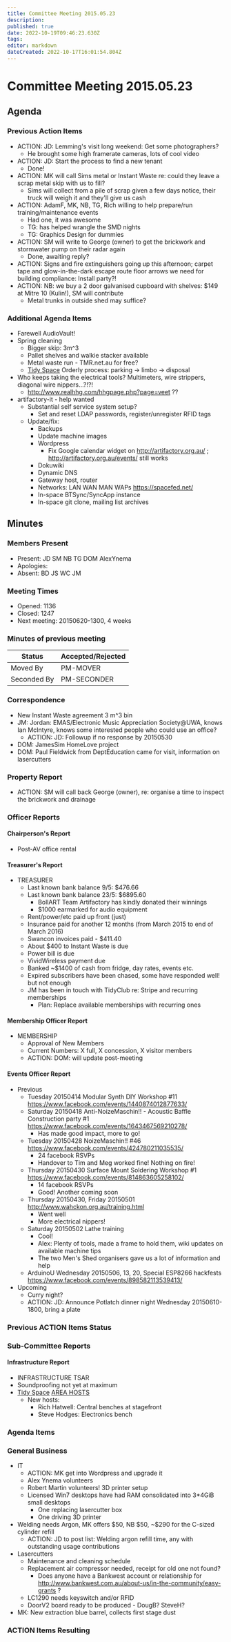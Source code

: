 ```yaml
---
title: Committee Meeting 2015.05.23
description: 
published: true
date: 2022-10-19T09:46:23.630Z
tags: 
editor: markdown
dateCreated: 2022-10-17T16:01:54.804Z
---
```


# Committee Meeting 2015.05.23

## Agenda

### Previous Action Items

-   ACTION: JD: Lemming's visit long weekend: Get some photographers?
    -   He brought some high framerate cameras, lots of cool video
-   ACTION: JD: Start the process to find a new tenant
    -   Done!
-   ACTION: MK will call Sims metal or Instant Waste re: could they leave a scrap metal skip with us to fill?
    -   Sims will collect from a pile of scrap given a few days notice, their truck will weigh it and they'll give us cash
-   ACTION: AdamF, MK, NB, TG, Rich willing to help prepare/run training/maintenance events
    -   Had one, it was awesome
    -   TG: has helped wrangle the SMD nights
    -   TG: Graphics Design for dummies
-   ACTION: SM will write to George (owner) to get the brickwork and stormwater pump on their radar again
    -   Done, awaiting reply?
-   ACTION: Signs and fire extinguishers going up this afternoon; carpet tape and glow-in-the-dark escape route floor arrows we need for building compliance: Install party?!
-   ACTION: NB: we buy a 2 door galvanised cupboard with shelves: \$149 at Mitre 10 (Kulin!), SM will contribute
    -   Metal trunks in outside shed may suffice?

### Additional Agenda Items

-   Farewell AudioVault!
-   Spring cleaning
    -   Bigger skip: 3m\^3
    -   Pallet shelves and walkie stacker available
    -   Metal waste run - TMR.net.au for free?
    -   [Tidy Space](/tidyspace/) Orderly process: parking -\> limbo -\> disposal
-   Who keeps taking the electrical tools? Multimeters, wire strippers, diagonal wire nippers...?!?!
    -   <http://www.realhhg.com/hhgpage.php?page=veet> ??
-   artifactory-it - help wanted
    -   Substantial self service system setup?
        -   Set and reset LDAP passwords, register/unregister RFID tags
    -   Update/fix:
        -   Backups
        -   Update machine images
        -   Wordpress
            -   Fix Google calendar widget on <http://artifactory.org.au/> ; <http://artifactory.org.au/events/> still works
        -   Dokuwiki
        -   Dynamic DNS
        -   Gateway host, router
        -   Networks: LAN WAN MAN WAPs <https://spacefed.net/>
        -   In-space BTSync/SyncApp instance
        -   In-space git clone, mailing list archives

## Minutes

### Members Present

-   Present: JD SM NB TG DOM AlexYnema
-   Apologies:
-   Absent: BD JS WC JM

### Meeting Times

-   Opened: 1136
-   Closed: 1247
-   Next meeting: 20150620-1300, 4 weeks

### Minutes of previous meeting

| Status      | Accepted/Rejected |
|-------------|-------------------|
| Moved By    | PM-MOVER          |
| Seconded By | PM-SECONDER       |

### Correspondence

-   New Instant Waste agreement 3 m\^3 bin
-   JM: Jordan: EMAS/Electronic Music Appreciation Society@UWA, knows Ian McIntyre, knows some interested people who could use an office?
    -   ACTION: JD: Followup if no response by 20150530
-   DOM: JamesSim HomeLove project
-   DOM: Paul Fieldwick from DeptEducation came for visit, information on lasercutters

### Property Report

-   ACTION: SM will call back George (owner), re: organise a time to inspect the brickwork and drainage

### Officer Reports

#### Chairperson's Report

-   Post-AV office rental

#### Treasurer's Report

-   TREASURER
    -   Last known bank balance 9/5: \$476.66
    -   Last known bank balance 23/5: \$6895.60
        -   BollART Team Artifactory has kindly donated their winnings
        -   \$1000 earmarked for audio equipment
    -   Rent/power/etc paid up front (just)
    -   Insurance paid for another 12 months (from March 2015 to end of March 2016)
    -   Swancon invoices paid - \$411.40
    -   About \$400 to Instant Waste is due
    -   Power bill is due
    -   VividWireless payment due
    -   Banked \~\$1400 of cash from fridge, day rates, events etc.
    -   Expired subscribers have been chased, some have responded well! but not enough
    -   JM has been in touch with TidyClub re: Stripe and recurring memberships
        -   Plan: Replace available memberships with recurring ones

#### Membership Officer Report

-   MEMBERSHIP
    -   Approval of New Members
    -   Current Numbers: X full, X concession, X visitor members
    -   ACTION: DOM: will update post-meeting

#### Events Officer Report

-   Previous
    -   Tuesday 20150414 Modular Synth DIY Workshop \#11 <https://www.facebook.com/events/1440874012877633/>
    -   Saturday 20150418 Anti-NoizeMaschin!! - Acoustic Baffle Construction party \#1 <https://www.facebook.com/events/1643467569210278/>
        -   Has made good impact, more to go!
    -   Tuesday 20150428 NoizeMaschin!! \#46 <https://www.facebook.com/events/424780211035535/>
        -   24 facebook RSVPs
        -   Handover to Tim and Meg worked fine! Nothing on fire!
    -   Thursday 20150430 Surface Mount Soldering Workshop \#1 <https://www.facebook.com/events/814863605258102/>
        -   14 facebook RSVPs
        -   Good! Another coming soon
    -   Thursday 20150430, Friday 20150501 <http://www.wahckon.org.au/training.html>
        -   Went well
        -   More electrical nippers!
    -   Saturday 20150502 Lathe training
        -   Cool!
        -   Alex: Plenty of tools, made a frame to hold them, wiki updates on available machine tips
        -   The two Men's Shed organisers gave us a lot of information and help
    -   ArduinoU Wednesday 20150506, 13, 20, Special ESP8266 hackfests <https://www.facebook.com/events/898582113539413/>
-   Upcoming
    -   Curry night?
    -   ACTION: JD: Announce Potlatch dinner night Wednesday 20150610-1800, bring a plate

### Previous ACTION Items Status

### Sub-Committee Reports

#### Infrastructure Report

-   INFRASTRUCTURE TSAR
-   Soundproofing not yet at maximum
-   [Tidy Space](/tidyspace/) [AREA HOSTS](/areahosts/)
    -   New hosts:
        -   Rich Hatwell: Central benches at stagefront
        -   Steve Hodges: Electronics bench

### Agenda Items

### General Business

-   IT
    -   ACTION: MK get into Wordpress and upgrade it
    -   Alex Ynema volunteers
    -   Robert Martin volunteers! 3D printer setup
    -   Licensed Win7 desktops have had RAM consolidated into 3\*4GiB small desktops
        -   One replacing lasercutter box
        -   One driving 3D printer
-   Welding needs Argon, MK offers \$50, NB \$50, \~\$290 for the C-sized cylinder refill
    -   ACTION: JD to post list: Welding argon refill time, any with outstanding usage contributions
-   Lasercutters
    -   Maintenance and cleaning schedule
    -   Replacement air compressor needed, receipt for old one not found?
        -   Does anyone have a Bankwest account or relationship for <http://www.bankwest.com.au/about-us/in-the-community/easy-grants> ?
    -   LC1290 needs keyswitch and/or RFID
    -   DoorV2 board ready to be produced - DougB? SteveH?
-   MK: New extraction blue barrel, collects first stage dust

### ACTION Items Resulting
